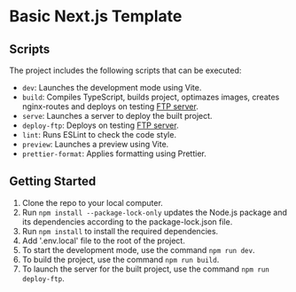 # Basic Next.js Template

## Scripts

The project includes the following scripts that can be executed:

- `dev`: Launches the development mode using Vite.
- `build`: Compiles TypeScript, builds project, optimazes images, creates nginx-routes and deploys on testing [FTP server](https://mari.appotrack.space/).
- `serve`: Launches a server to deploy the built project.
- `deploy-ftp`: Deploys on testing [FTP server](https://mari.appotrack.space/).
- `lint`: Runs ESLint to check the code style.
- `preview`: Launches a preview using Vite.
- `prettier-format`: Applies formatting using Prettier.

## Getting Started

1. Clone the repo to your local computer.
2. Run `npm install --package-lock-only` updates the Node.js package and its dependencies according to the package-lock.json file.
3. Run `npm install` to install the required dependencies.
4. Add '.env.local' file to the root of the project.
5. To start the development mode, use the command `npm run dev`.
6. To build the project, use the command `npm run build`.
7. To launch the server for the built project, use the command `npm run deploy-ftp`.
